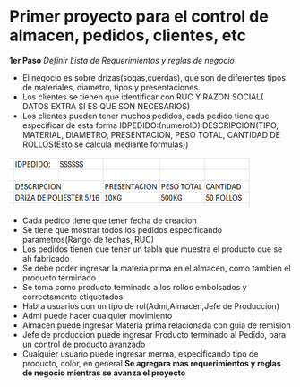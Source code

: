 # Primer proyecto para el control de almacen, pedidos, clientes, etc
**1er Paso**
*Definir Lista de Requerimientos y reglas de negocio*
- El negocio es sobre drizas(sogas,cuerdas), que son de diferentes tipos de materiales, diametro, tipos y presentaciones.
- Los clientes se tienen que identificar con RUC Y RAZON SOCIAL( DATOS EXTRA SI ES QUE SON NECESARIOS)
- Los clientes pueden tener muchos pedidos, cada pedido tiene que especificar de esta forma
    IDPEDIDO:(numeroID)
    DESCRIPCION(TIPO, MATERIAL, DIAMETRO, PRESENTACION, PESO TOTAL, CANTIDAD DE ROLLOS(Esto se calcula mediante formulas))

![Imagen Alt](assets/Primera-imagen.png)

- Cada pedido tiene que tener fecha de creacion
- Se tiene que mostrar todos los pedidos especificando parametros(Rango de fechas, RUC)
- Los pedidos tienen que tener un tabla que muestra el producto que se ah fabricado
- Se debe poder ingresar la materia prima en el almacen, como tambien el producto terminado
- Se toma como producto terminado a los rollos embolsados y correctamente etiquetados
- Habra usuarios con un tipo de rol(Admi,Almacen,Jefe de Produccion)
- Admi puede hacer cualquier movimiento
- Almacen puede ingresar Materia prima relacionada con guia de remision
- Jefe de produccion puede ingresar Producto terminado al Pedido, para un control de producto avanzado
- Cualquier usuario puede ingresar merma, especificando tipo de producto, color, en general
**Se agregara mas requerimientos y reglas de negocio mientras se avanza el proyecto**